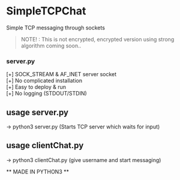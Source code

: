 # SimpleTCPChat
Simple TCP messaging through sockets
>NOTE! : This is not encrypted, encrypted version using strong algorithm coming soon..





### server.py
[+] SOCK_STREAM & AF_INET server socket <br>
[+] No complicated installation <br>
[+] Easy to deploy & run <br>
[+] No logging (STDOUT/STDIN)


## usage server.py
-> python3 server.py (Starts TCP server which waits for input)

## usage clientChat.py
-> python3 clientChat.py (give username and start messaging)

** MADE IN PYTHON3 **


